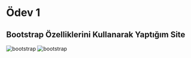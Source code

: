 # Ödev 1

## Bootstrap Özelliklerini Kullanarak Yaptığım Site

![bootstrap](https://github.com/Kodluyoruz/taskforce/blob/bootstrap/bootstrap/odev1/figures/bootstrap.gif)
![bootstrap](https://github.com/kadirkara22/Kodluyoruz-html/blob/master/Bootstrap/odev1/figures/Bootstrap.gif)

